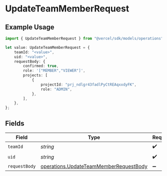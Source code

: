 # UpdateTeamMemberRequest

## Example Usage

```typescript
import { UpdateTeamMemberRequest } from "@vercel/sdk/models/operations";

let value: UpdateTeamMemberRequest = {
    teamId: "<value>",
    uid: "<value>",
    requestBody: {
        confirmed: true,
        role: '["MEMBER","VIEWER"]',
        projects: [
            {
                projectId: "prj_ndlgr43fadlPyCtREAqxxdyFK",
                role: "ADMIN",
            },
        ],
    },
};
```

## Fields

| Field                                                                                            | Type                                                                                             | Required                                                                                         | Description                                                                                      |
| ------------------------------------------------------------------------------------------------ | ------------------------------------------------------------------------------------------------ | ------------------------------------------------------------------------------------------------ | ------------------------------------------------------------------------------------------------ |
| `teamId`                                                                                         | *string*                                                                                         | :heavy_check_mark:                                                                               | N/A                                                                                              |
| `uid`                                                                                            | *string*                                                                                         | :heavy_check_mark:                                                                               | N/A                                                                                              |
| `requestBody`                                                                                    | [operations.UpdateTeamMemberRequestBody](../../models/operations/updateteammemberrequestbody.md) | :heavy_minus_sign:                                                                               | N/A                                                                                              |